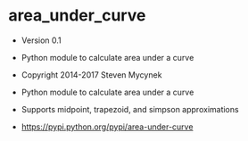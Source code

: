 # area_under_curve
* Version 0.1
* Python module to calculate area under a curve
* Copyright 2014-2017 Steven Mycynek


* Python module to calculate area under a curve
* Supports midpoint, trapezoid, and simpson approximations
* https://pypi.python.org/pypi/area-under-curve
